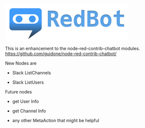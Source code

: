 ![RedBot](https://github.com/guidone/node-red-contrib-chatbot/raw/master/docs/logo/RedBot_logo_small.png)


This is an enhancement to the node-red-contrib-chatbot modules.
https://github.com/guidone/node-red-contrib-chatbot/

New Nodes are 

* Slack ListChannels

* Slack ListUsers

Future nodes

* get User Info 

* get Channel Info 

* any other MetaAction that might be helpful
